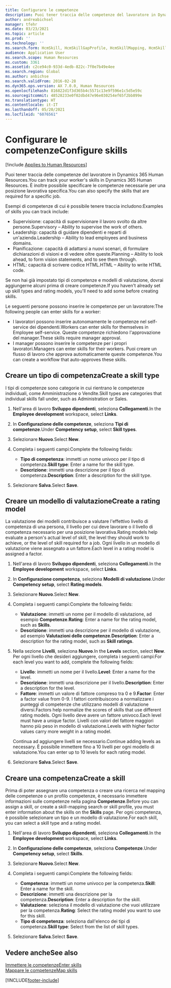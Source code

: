```yaml
---
title: Configurare le competenze
description: Puoi tener traccia delle competenze del lavoratore in Dynamics 365 Human Resources. È inoltre possibile specificare le competenze necessarie per una posizione lavorativa specifica.
author: andreabichsel
manager: tfehr
ms.date: 03/23/2021
ms.topic: article
ms.prod: ''
ms.technology: ''
ms.search.form: HcmSkill, HcmSkillGapProfile, HcmSkillMapping, HcmSkillType, HcmEmployeeDevelopmentWorkspace
audience: Application User
ms.search.scope: Human Resources
ms.custom: 3361
ms.assetid: c2ce94c0-933d-4edb-822c-7f0e7b49e4ee
ms.search.region: Global
ms.author: anbichse
ms.search.validFrom: 2016-02-28
ms.dyn365.ops.version: AX 7.0.0, Human Resources
ms.openlocfilehash: 816822d1f3d365b4c5571c13e9f596e1c5d5e59c
ms.sourcegitcommit: 48528233e0f02dbd47e96e030254ef65f2bb899e
ms.translationtype: HT
ms.contentlocale: it-IT
ms.lasthandoff: 05/20/2021
ms.locfileid: "6076561"
---
```

# <a name="configure-skills"></a><span data-ttu-id="e3aae-104">Configurare le competenze</span><span class="sxs-lookup"><span data-stu-id="e3aae-104">Configure skills</span></span>

[!include [Applies to Human Resources](../includes/applies-to-hr.md)]

<span data-ttu-id="e3aae-105">Puoi tener traccia delle competenze del lavoratore in Dynamics 365 Human Resources.</span><span class="sxs-lookup"><span data-stu-id="e3aae-105">You can track your worker's skills in Dynamics 365 Human Resources.</span></span> <span data-ttu-id="e3aae-106">È inoltre possibile specificare le competenze necessarie per una posizione lavorativa specifica.</span><span class="sxs-lookup"><span data-stu-id="e3aae-106">You can also specify the skills that are required for a specific job.</span></span>

<span data-ttu-id="e3aae-107">Esempi di competenze di cui è possibile tenere traccia includono:</span><span class="sxs-lookup"><span data-stu-id="e3aae-107">Examples of skills you can track include:</span></span>

- <span data-ttu-id="e3aae-108">Supervisione: capacità di supervisionare il lavoro svolto da altre persone.</span><span class="sxs-lookup"><span data-stu-id="e3aae-108">Supervisory – Ability to supervise the work of others.</span></span>
- <span data-ttu-id="e3aae-109">Leadership: capacità di guidare dipendenti e reparti di un'azienda.</span><span class="sxs-lookup"><span data-stu-id="e3aae-109">Leadership – Ability to lead employees and business domains.</span></span>
- <span data-ttu-id="e3aae-110">Pianificazione: capacità di adattarsi a nuovi scenari, di formulare dichiarazioni di visioni e di vedere oltre queste.</span><span class="sxs-lookup"><span data-stu-id="e3aae-110">Planning – Ability to look ahead, to form vision statements, and to see them through.</span></span>
- <span data-ttu-id="e3aae-111">HTML: capacità di scrivere codice HTML.</span><span class="sxs-lookup"><span data-stu-id="e3aae-111">HTML – Ability to write HTML code.</span></span>

<span data-ttu-id="e3aae-112">Se non hai già impostato tipi di competenze e modelli di valutazione, dovrai aggiungerne alcuni prima di creare competenze.</span><span class="sxs-lookup"><span data-stu-id="e3aae-112">If you haven't already set up skill types and rating models, you'll need to add some before creating skills.</span></span>

<span data-ttu-id="e3aae-113">Le seguenti persone possono inserire le competenze per un lavoratore:</span><span class="sxs-lookup"><span data-stu-id="e3aae-113">The following people can enter skills for a worker:</span></span>

- <span data-ttu-id="e3aae-114">I lavoratori possono inserire autonomamente le competenze nel self-service dei dipendenti.</span><span class="sxs-lookup"><span data-stu-id="e3aae-114">Workers can enter skills for themselves in Employee self-service.</span></span> <span data-ttu-id="e3aae-115">Queste competenze richiedono l'approvazione del manager.</span><span class="sxs-lookup"><span data-stu-id="e3aae-115">These skills require manager approval.</span></span>
- <span data-ttu-id="e3aae-116">I manager possono inserire le competenze per i propri lavoratori.</span><span class="sxs-lookup"><span data-stu-id="e3aae-116">Managers can enter skills for their workers.</span></span> <span data-ttu-id="e3aae-117">Puoi creare un flusso di lavoro che approva automaticamente queste competenze.</span><span class="sxs-lookup"><span data-stu-id="e3aae-117">You can create a workflow that auto-approves these skills.</span></span>

## <a name="create-a-skill-type"></a><span data-ttu-id="e3aae-118">Creare un tipo di competenza</span><span class="sxs-lookup"><span data-stu-id="e3aae-118">Create a skill type</span></span>

<span data-ttu-id="e3aae-119">I tipi di competenze sono categorie in cui rientrano le competenze individuali, come Amministrazione o Vendite.</span><span class="sxs-lookup"><span data-stu-id="e3aae-119">Skill types are categories that individual skills fall under, such as Administration or Sales.</span></span>

1. <span data-ttu-id="e3aae-120">Nell'area di lavoro **Sviluppo dipendenti**, seleziona **Collegamenti**.</span><span class="sxs-lookup"><span data-stu-id="e3aae-120">In the **Employee development** workspace, select **Links**.</span></span>

2. <span data-ttu-id="e3aae-121">In **Configurazione delle competenze**, seleziona **Tipi di competenze**.</span><span class="sxs-lookup"><span data-stu-id="e3aae-121">Under **Competency setup**, select **Skill types**.</span></span>

3. <span data-ttu-id="e3aae-122">Selezionare **Nuovo**.</span><span class="sxs-lookup"><span data-stu-id="e3aae-122">Select **New**.</span></span>

4. <span data-ttu-id="e3aae-123">Completa i seguenti campi:</span><span class="sxs-lookup"><span data-stu-id="e3aae-123">Complete the following fields:</span></span>

   - <span data-ttu-id="e3aae-124">**Tipo di competenza**: immetti un nome univoco per il tipo di competenza.</span><span class="sxs-lookup"><span data-stu-id="e3aae-124">**Skill type**: Enter a name for the skill type.</span></span>
   - <span data-ttu-id="e3aae-125">**Descrizione**: immetti una descrizione per il tipo di competenza.</span><span class="sxs-lookup"><span data-stu-id="e3aae-125">**Description**: Enter a description for the skill type.</span></span>

5. <span data-ttu-id="e3aae-126">Selezionare **Salva**.</span><span class="sxs-lookup"><span data-stu-id="e3aae-126">Select **Save**.</span></span>

## <a name="create-a-rating-model"></a><span data-ttu-id="e3aae-127">Creare un modello di valutazione</span><span class="sxs-lookup"><span data-stu-id="e3aae-127">Create a rating model</span></span>

<span data-ttu-id="e3aae-128">La valutazione dei modelli contribuisce a valutare l'effettivo livello di competenza di una persona, il livello per cui deve lavorare o il livello di competenza necessario per una posizione lavorativa.</span><span class="sxs-lookup"><span data-stu-id="e3aae-128">Rating models help evaluate a person's actual level of skill, the level they should work to achieve, or the level of skill required for a job.</span></span> <span data-ttu-id="e3aae-129">Ogni livello in un modello di valutazione viene assegnato a un fattore.</span><span class="sxs-lookup"><span data-stu-id="e3aae-129">Each level in a rating model is assigned a factor.</span></span>

1. <span data-ttu-id="e3aae-130">Nell'area di lavoro **Sviluppo dipendenti**, seleziona **Collegamenti**.</span><span class="sxs-lookup"><span data-stu-id="e3aae-130">In the **Employee development** workspace, select **Links**.</span></span>

2. <span data-ttu-id="e3aae-131">In **Configurazione competenza**, seleziona **Modelli di valutazione**.</span><span class="sxs-lookup"><span data-stu-id="e3aae-131">Under **Competency setup**, select **Rating models**.</span></span>

3. <span data-ttu-id="e3aae-132">Selezionare **Nuovo**.</span><span class="sxs-lookup"><span data-stu-id="e3aae-132">Select **New**.</span></span>

4. <span data-ttu-id="e3aae-133">Completa i seguenti campi:</span><span class="sxs-lookup"><span data-stu-id="e3aae-133">Complete the following fields:</span></span>

   - <span data-ttu-id="e3aae-134">**Valutazione**: immetti un nome per il modello di valutazione, ad esempio **Competenze**.</span><span class="sxs-lookup"><span data-stu-id="e3aae-134">**Rating**: Enter a name for the rating model, such as **Skills**.</span></span>
   - <span data-ttu-id="e3aae-135">**Descrizione**: immetti una descrizione per il modello di valutazione, ad esempio **Valutazioni delle competenze**.</span><span class="sxs-lookup"><span data-stu-id="e3aae-135">**Description**: Enter a description for the rating model, such as **Skill ratings**.</span></span>

5. <span data-ttu-id="e3aae-136">Nella sezione **Livelli**, seleziona **Nuovo**.</span><span class="sxs-lookup"><span data-stu-id="e3aae-136">In the **Levels** section, select **New**.</span></span> <span data-ttu-id="e3aae-137">Per ogni livello che desideri aggiungere, completa i seguenti campi:</span><span class="sxs-lookup"><span data-stu-id="e3aae-137">For each level you want to add, complete the following fields:</span></span>

   - <span data-ttu-id="e3aae-138">**Livello**: immetti un nome per il livello.</span><span class="sxs-lookup"><span data-stu-id="e3aae-138">**Level**: Enter a name for the level.</span></span>
   - <span data-ttu-id="e3aae-139">**Descrizione**: immetti una descrizione per il livello.</span><span class="sxs-lookup"><span data-stu-id="e3aae-139">**Description**: Enter a description for the level.</span></span>
   - <span data-ttu-id="e3aae-140">**Fattore**: immetti un valore di fattore compreso tra 0 e 9.</span><span class="sxs-lookup"><span data-stu-id="e3aae-140">**Factor**: Enter a factor value from 0-9.</span></span> <span data-ttu-id="e3aae-141">I fattori contribuiscono a normalizzare i punteggi di competenze che utilizzano modelli di valutazione diversi.</span><span class="sxs-lookup"><span data-stu-id="e3aae-141">Factors help normalize the scores of skills that use different rating models.</span></span> <span data-ttu-id="e3aae-142">Ogni livello deve avere un fattore univoco.</span><span class="sxs-lookup"><span data-stu-id="e3aae-142">Each level must have a unique factor.</span></span> <span data-ttu-id="e3aae-143">Livelli con valori del fattore maggiori hanno più peso in modello di valutazione.</span><span class="sxs-lookup"><span data-stu-id="e3aae-143">Levels with higher factor values carry more weight in a rating model.</span></span>

   <span data-ttu-id="e3aae-144">Continua ad aggiungere livelli se necessario.</span><span class="sxs-lookup"><span data-stu-id="e3aae-144">Continue adding levels as necessary.</span></span> <span data-ttu-id="e3aae-145">È possibile immettere fino a 10 livelli per ogni modello di valutazione.</span><span class="sxs-lookup"><span data-stu-id="e3aae-145">You can enter up to 10 levels for each rating model.</span></span>

6. <span data-ttu-id="e3aae-146">Selezionare **Salva**.</span><span class="sxs-lookup"><span data-stu-id="e3aae-146">Select **Save**.</span></span>

## <a name="create-a-skill"></a><span data-ttu-id="e3aae-147">Creare una competenza</span><span class="sxs-lookup"><span data-stu-id="e3aae-147">Create a skill</span></span>

<span data-ttu-id="e3aae-148">Prima di poter assegnare una competenza o creare una ricerca nel mapping delle competenze o un profilo competenze, è necessario immettere informazioni sulle competenze nella pagina **Competenze**.</span><span class="sxs-lookup"><span data-stu-id="e3aae-148">Before you can assign a skill, or create a skill-mapping search or skill profile, you must enter information about the skills on the **Skills** page.</span></span> <span data-ttu-id="e3aae-149">Per ogni competenza, è possibile selezionare un tipo e un modello di valutazione.</span><span class="sxs-lookup"><span data-stu-id="e3aae-149">For each skill, you can select a skill type and a rating model.</span></span>

1. <span data-ttu-id="e3aae-150">Nell'area di lavoro **Sviluppo dipendenti**, seleziona **Collegamenti**.</span><span class="sxs-lookup"><span data-stu-id="e3aae-150">In the **Employee development** workspace, select **Links**.</span></span>

2. <span data-ttu-id="e3aae-151">In **Configurazione delle competenze**, seleziona **Competenze**.</span><span class="sxs-lookup"><span data-stu-id="e3aae-151">Under **Competency setup**, select **Skills**.</span></span>

3. <span data-ttu-id="e3aae-152">Selezionare **Nuovo**.</span><span class="sxs-lookup"><span data-stu-id="e3aae-152">Select **New**.</span></span>

4. <span data-ttu-id="e3aae-153">Completa i seguenti campi:</span><span class="sxs-lookup"><span data-stu-id="e3aae-153">Complete the following fields:</span></span>

   - <span data-ttu-id="e3aae-154">**Competenza**: immetti un nome univoco per la competenza.</span><span class="sxs-lookup"><span data-stu-id="e3aae-154">**Skill**: Enter a name for the skill.</span></span>
   - <span data-ttu-id="e3aae-155">**Descrizione**: immetti una descrizione per la competenza.</span><span class="sxs-lookup"><span data-stu-id="e3aae-155">**Description**: Enter a description for the skill.</span></span>
   - <span data-ttu-id="e3aae-156">**Valutazione**: seleziona il modello di valutazione che vuoi utilizzare per la competenza.</span><span class="sxs-lookup"><span data-stu-id="e3aae-156">**Rating**: Select the rating model you want to use for this skill.</span></span>
   - <span data-ttu-id="e3aae-157">**Tipo di competenza**: seleziona dall'elenco dei tipi di competenza.</span><span class="sxs-lookup"><span data-stu-id="e3aae-157">**Skill type**: Select from the list of skill types.</span></span>

5. <span data-ttu-id="e3aae-158">Selezionare **Salva**.</span><span class="sxs-lookup"><span data-stu-id="e3aae-158">Select **Save**.</span></span>

## <a name="see-also"></a><span data-ttu-id="e3aae-159">Vedere anche</span><span class="sxs-lookup"><span data-stu-id="e3aae-159">See also</span></span>

[<span data-ttu-id="e3aae-160">Immettere le competenze</span><span class="sxs-lookup"><span data-stu-id="e3aae-160">Enter skills</span></span>](hr-develop-enter-skills.md)<br>
[<span data-ttu-id="e3aae-161">Mappare le competenze</span><span class="sxs-lookup"><span data-stu-id="e3aae-161">Map skills</span></span>](hr-develop-map-skills.md)

[!INCLUDE[footer-include](../includes/footer-banner.md)]